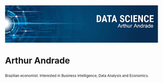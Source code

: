 <p align="center">
  <img src="Capa2.png" >
</p>

# Arthur Andrade
<sub>Brazilian economist. Interested in Business Intelligence, Data Analysis and Economics.  </sub>

